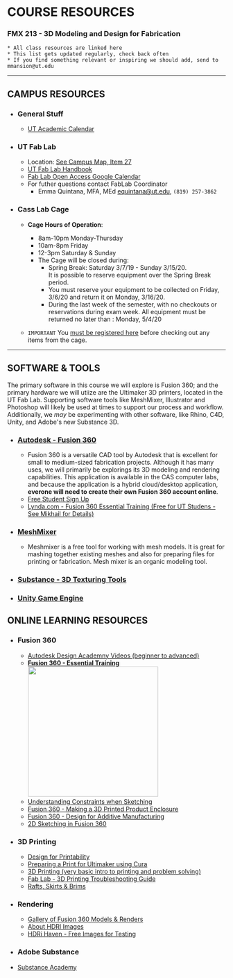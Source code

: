 # COURSE RESOURCES 

### FMX 213 - 3D Modeling and Design for Fabrication

```
* All class resources are linked here
* This list gets updated regularly, check back often
* If you find something relevant or inspiring we should add, send to mmansion@ut.edu
```

---

## CAMPUS RESOURCES

* ### General Stuff
  * [UT Academic Calendar](https://www.ut.edu/about-ut/university-services/office-of-the-registrar/academic-calendar)

* ### UT Fab Lab 

  * Location: [See Campus Map, Item 27](https://www.ut.edu/uploadedFiles/About/UTCampusMap-a_924.pdf)
  * [UT Fab Lab Handbook](https://drive.google.com/open?id=0B1Zs29ohFpIgTGxIdDBjMElESlF1Q1lOTHlIaldiOUxqWjVr)
  * [Fab Lab Open Access Google Calendar](https://calendar.google.com/calendar/b/1/r?cid=MTE0ZmFibGFiQGdtYWlsLmNvbQ)
  * For futher questions contact FabLab Coordinator
    * Emma Quintana, MFA, MEd <equintana@ut.edu>, `(819) 257-3862`
  

* ### Cass Lab Cage

  * **Cage Hours of Operation**:
    * 8am-10pm Monday-Thursday
    * 10am-8pm Friday
    * 12-3pm Saturday & Sunday
    * The Cage will be closed during:
      * Spring Break: Saturday 3/7/19 - Sunday 3/15/20. <br>It is possible to reserve equipment over the Spring Break period. 
      * You must reserve your equipment to be collected on Friday, 3/6/20 and return it on Monday, 3/16/20. 
      * During the last week of the semester, with no checkouts or reservations during exam week. 
        All equipment must be returned no later than : Monday, 5/4/20

  * `IMPORTANT` You [must be registered here](https://docs.google.com/forms/d/e/1FAIpQLSfCaOgnGl64iKd4QC2o_JnODB6UMUoE0fcGozTgkR7yCFyRjA/viewform) before checking out any items from the cage. 

---

## SOFTWARE & TOOLS

The primary software in this course we will explore is Fusion 360; and the primary hardware we will utiize are the Ultimaker 3D printers, located in the UT Fab Lab. Supporting software tools like MeshMixer, Illustrator and Photoshop will likely be used at times to support our process and workflow. Additionally, we *may* be experimenting with other software, like Rhino, C4D, Unity, and Adobe's new Substance 3D.

* ### [Autodesk - Fusion 360](https://www.autodesk.com/products/fusion-360/overview)
  * Fusion 360 is a versatile CAD tool by Autodesk that is excellent for small to medium-sized fabrication projects. Although it has many uses, we will primarily be explorings its 3D modeling and rendering capabilities. This application is available in the CAS computer labs, and because the application is a hybrid cloud/desktop application, **everone will need to create their own Fusion 360 account online**.
  * [Free Student Sign Up](https://www.autodesk.com/products/fusion-360/students-teachers-educators)
  * [Lynda.com - Fusion 360 Essential Training (Free for UT Studens - See Mikhail for Details)](https://www.lynda.com/Fusion-360-tutorials/Fusion-360-Essential-Training-REVISION/5034167-2.html?srchtrk=index%3a1%0alinktypeid%3a2%0aq%3afusion+360%0apage%3a1%0as%3arelevance%0asa%3atrue%0aproducttypeid%3a2)

* ### [MeshMixer](http://www.meshmixer.com/)
  * Meshmixer is a free tool for working with mesh models. It is great for mashing together existing meshes and also for preparing files for printing or fabrication. Mesh mixer is an organic modeling tool. 

* ### [Substance - 3D Texturing Tools](https://www.substance3d.com/)
* ### [Unity Game Engine](https://unity3d.com/)


## ONLINE LEARNING RESOURCES

* ### Fusion 360 

  * [Autodesk Design Academny Videos (beginner to advanced)](https://academy.autodesk.com/software/fusion-360)
  * [**Fusion 360 - Essential Training**](https://www.lynda.com/Fusion-360-tutorials/Fusion-360-Essential-Training-REVISION/5034167-2.html) <br><img src="https://github.com/mmansion/UT_FMX_213/blob/master/IMAGES/f360-course-logo.png" width="300px">
  * [Understanding Constraints when Sketching](https://www.youtube.com/watch?v=J_2If5zVp84)
  * [Fusion 360 - Making a 3D Printed Product Enclosure](https://www.lynda.com/Fusion-360-tutorials/Fusion-360-3D-Printed-Product-Enclosure/642471-2.html)
  * [Fusion 360 - Design for Additive Manufacturing](https://www.lynda.com/Fusion-360-tutorials/Design-Additive-Manufacturing-FDM/609006-2.html)
  * [2D Sketching in Fusion 360](https://www.udemy.com/course/10-ten-2d-drawings-to-master-2d-sketching-in-fusion-360-d/)

* ### 3D Printing
   * [Design for Printability](https://ultimaker.com/en/resources/22015-designing-for-printability)
   *  [Preparing a Print for Ultimaker using Cura](https://ultimaker.com/en/resources/23119-preparing-a-print-with-ultimaker-cura)
   * [3D Printing (very basic intro to printing and problem solving)](https://www.lynda.com/SharedPlaylist/5cb00a30aa4e468e8fb2e7e8a6bbdd8e)
   * [Fab Lab - 3D Printing Troubleshooting Guide](https://www.lynda.com/SharedPlaylist/6536ff86b9c14c3a80076078c0a3103a)
   * [Rafts, Skirts & Brims](https://www.simplify3d.com/support/articles/rafts-skirts-and-brims/)
   
* ### Rendering
  * [Gallery of Fusion 360 Models & Renders](https://gallery.autodesk.com/projects/all#filters=%5B%5B%22industries%22%2C%22Other%20Industries%22%2C%22Other%20Industries%22%5D%2C%5B%22categories%22%2C%22Design%22%2C%22Design%22%5D%2C%5B%22main_products%22%2C%22Fusion%20360%22%2C%22Fusion%20360%22%5D%5D&sort=popularity)
  * [About HDRI Images](https://vrender.com/what-is-hdri/)
  * [HDRi Haven - Free Images for Testing](https://hdrihaven.com/)

* ### Adobe Substance

 * [Substance Academy](https://academy.substance3d.com/?utm_source=Pardot&utm_medium=email&utm_campaign=Academy)
